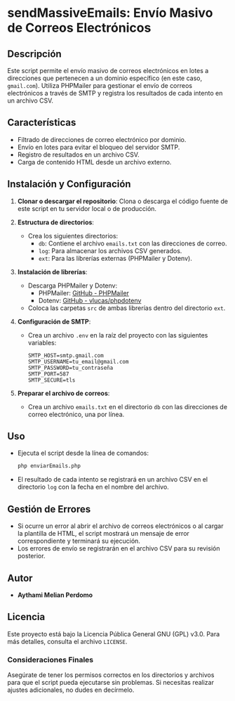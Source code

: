 # sendMassiveEmails: Envío Masivo de Correos Electrónicos

## Descripción

Este script permite el envío masivo de correos electrónicos en lotes a direcciones que pertenecen a un dominio específico (en este caso, `gmail.com`). Utiliza PHPMailer para gestionar el envío de correos electrónicos a través de SMTP y registra los resultados de cada intento en un archivo CSV.

## Características

- Filtrado de direcciones de correo electrónico por dominio.
- Envío en lotes para evitar el bloqueo del servidor SMTP.
- Registro de resultados en un archivo CSV.
- Carga de contenido HTML desde un archivo externo.

## Instalación y Configuración

1. **Clonar o descargar el repositorio**: Clona o descarga el código fuente de este script en tu servidor local o de producción.

2. **Estructura de directorios**:
   - Crea los siguientes directorios:
     - `db`: Contiene el archivo `emails.txt` con las direcciones de correo.
     - `log`: Para almacenar los archivos CSV generados.
     - `ext`: Para las librerías externas (PHPMailer y Dotenv).

3. **Instalación de librerías**:
   - Descarga PHPMailer y Dotenv:
     - PHPMailer: [GitHub - PHPMailer](https://github.com/PHPMailer/PHPMailer)
     - Dotenv: [GitHub - vlucas/phpdotenv](https://github.com/vlucas/phpdotenv)
   - Coloca las carpetas `src` de ambas librerías dentro del directorio `ext`.

4. **Configuración de SMTP**:
   - Crea un archivo `.env` en la raíz del proyecto con las siguientes variables:
     ```
     SMTP_HOST=smtp.gmail.com
     SMTP_USERNAME=tu_email@gmail.com
     SMTP_PASSWORD=tu_contraseña
     SMTP_PORT=587
     SMTP_SECURE=tls
     ```

5. **Preparar el archivo de correos**:
   - Crea un archivo `emails.txt` en el directorio `db` con las direcciones de correo electrónico, una por línea.

## Uso

- Ejecuta el script desde la línea de comandos:
  ```bash
  php enviarEmails.php
  ```
- El resultado de cada intento se registrará en un archivo CSV en el directorio `log` con la fecha en el nombre del archivo.

## Gestión de Errores

- Si ocurre un error al abrir el archivo de correos electrónicos o al cargar la plantilla de HTML, el script mostrará un mensaje de error correspondiente y terminará su ejecución.
- Los errores de envío se registrarán en el archivo CSV para su revisión posterior.

## Autor

- **Aythami Melian Perdomo**

## Licencia

Este proyecto está bajo la Licencia Pública General GNU (GPL) v3.0. Para más detalles, consulta el archivo `LICENSE`.

### Consideraciones Finales

Asegúrate de tener los permisos correctos en los directorios y archivos para que el script pueda ejecutarse sin problemas. Si necesitas realizar ajustes adicionales, no dudes en decírmelo.
